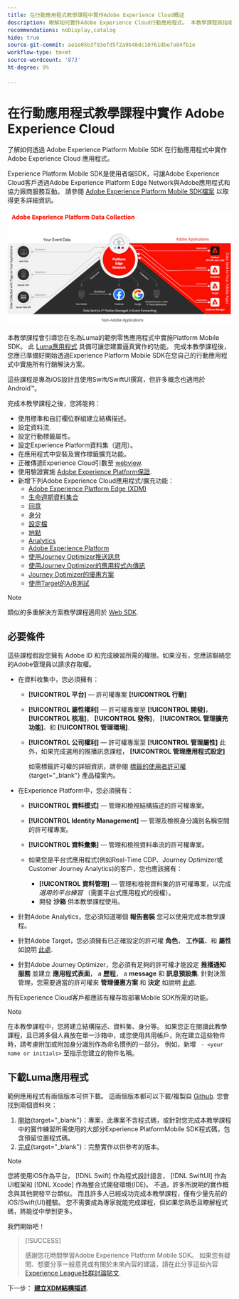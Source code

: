 ```yaml
---
title: 在行動應用程式教學課程中實作Adobe Experience Cloud概述
description: 瞭解如何實作Adobe Experience Cloud行動應用程式。 本教學課程將指導您在一個範例Swift應用程式中實施Experience Cloud應用程式。
recommendations: noDisplay,catalog
hide: true
source-git-commit: ae1e05b3f93efd5f2a9b48dc10761dbe7a84fb1e
workflow-type: tm+mt
source-wordcount: '873'
ht-degree: 9%

---
```


# 在行動應用程式教學課程中實作 Adobe Experience Cloud

了解如何透過 Adobe Experience Platform Mobile SDK 在行動應用程式中實作 Adobe Experience Cloud 應用程式。

Experience Platform Mobile SDK是使用者端SDK，可讓Adobe Experience Cloud客戶透過Adobe Experience Platform Edge Network與Adobe應用程式和協力廠商服務互動。 請參閱 [Adobe Experience Platform Mobile SDK檔案](https://developer.adobe.com/client-sdks/documentation/) 以取得更多詳細資訊。

![架構](assets/architecture.png)


本教學課程會引導您在名為Luma的範例零售應用程式中實施Platform Mobile SDK。 此 [Luma應用程式](https://github.com/Adobe-Marketing-Cloud/Luma-iOS-Mobile-App) 具備可讓您建置逼真實作的功能。 完成本教學課程後，您應已準備好開始透過Experience Platform Mobile SDK在您自己的行動應用程式中實施所有行銷解決方案。

這些課程是專為iOS設計且使用Swift/SwiftUI撰寫，但許多概念也適用於Android™。

完成本教學課程之後，您將能夠：

* 使用標準和自訂欄位群組建立結構描述。
* 設定資料流.
* 設定行動標籤屬性。
* 設定Experience Platform資料集（選用）。
* 在應用程式中安裝及實作標籤擴充功能。
* 正確傳遞Experience Cloud引數至 [webview](web-views.md).
* 使用驗證實施 [Adobe Experience Platform保證](assurance.md).
* 新增下列Adobe Experience Cloud應用程式/擴充功能：
   * [Adobe Experience Platform Edge (XDM)](events.md)
   * [生命週期資料集合](lifecycle-data.md)
   * [同意](consent.md)
   * [身分](identity.md)
   * [設定檔](profile.md)
   * [地點](places.md)
   * [Analytics](analytics.md)
   * [Adobe Experience Platform](platform.md)
   * [使用Journey Optimizer推送訊息](journey-optimizer-push.md)
   * [使用Journey Optimizer的應用程式內傳訊](journey-optimizer-inapp.md)
   * [Journey Optimizer的優惠方案](journey-optimizer-offers.md)
   * [使用Target的A/B測試](target.md)


>[!NOTE]
>
>類似的多重解決方案教學課程適用於 [Web SDK](../tutorial-web-sdk/overview.md).

## 必要條件

這些課程假設您擁有 Adobe ID 和完成練習所需的權限。如果沒有，您應該聯絡您的Adobe管理員以請求存取權。

* 在資料收集中，您必須擁有：
   * **[!UICONTROL 平台]** — 許可權專案 **[!UICONTROL 行動]**
   * **[!UICONTROL 屬性權利]** — 許可權專案至 **[!UICONTROL 開發]**， **[!UICONTROL 核准]**， **[!UICONTROL 發佈]**， **[!UICONTROL 管理擴充功能]**、和 **[!UICONTROL 管理環境]**.
   * **[!UICONTROL 公司權利]** — 許可權專案至 **[!UICONTROL 管理屬性]** 此外，如果完成選用的推播訊息課程， **[!UICONTROL 管理應用程式設定]**

     如需標籤許可權的詳細資訊，請參閱 [標籤的使用者許可權](https://experienceleague.adobe.com/docs/experience-platform/tags/admin/user-permissions.html?lang=zh-Hant){target="_blank"} 產品檔案內。
* 在Experience Platform中，您必須擁有：
   * **[!UICONTROL 資料模式]** — 管理和檢視結構描述的許可權專案。
   * **[!UICONTROL Identity Management]** — 管理及檢視身分識別名稱空間的許可權專案。
   * **[!UICONTROL 資料彙集]** — 管理和檢視資料串流的許可權專案。

   * 如果您是平台式應用程式(例如Real-Time CDP、Journey Optimizer或Customer Journey Analytics)的客戶，您也應該擁有：
      * **[!UICONTROL 資料管理]** — 管理和檢視資料集的許可權專案，以完成 _選用的平台練習_ （需要平台式應用程式的授權）。
      * 開發 **沙箱** 供本教學課程使用。

* 針對Adobe Analytics，您必須知道哪個 **報告套裝** 您可以使用完成本教學課程。

* 針對Adobe Target，您必須擁有已正確設定的許可權 **角色**， **工作區**、和 **屬性** 如說明 [此處](https://experienceleague.adobe.com/docs/target/using/administer/manage-users/enterprise/property-channel.html?lang=zh-Hant).

* 針對Adobe Journey Optimizer，您必須有足夠的許可權才能設定 **推播通知服務** 並建立 **應用程式表面**， a **歷程**， a **message** 和 **訊息預設集**. 針對決策管理，您需要適當的許可權來 **管理優惠方案** 和 **決定** 如說明 [此處](https://experienceleague.adobe.com/docs/journey-optimizer/using/access-control/privacy/high-low-permissions.html?lang=en#decisions-permissions).

所有Experience Cloud客戶都應該有權存取部署Mobile SDK所需的功能。


>[!NOTE]
>
>在本教學課程中，您將建立結構描述、資料集、身分等。 如果您正在閱讀此教學課程，且已將多個人員放在單一沙箱中，或您使用共用帳戶，則在建立這些物件時，請考慮附加或附加身分識別作為命名慣例的一部分。 例如，新增 ` - <your name or initials>` 至指示您建立的物件名稱。


## 下載Luma應用程式

範例應用程式有兩個版本可供下載。 這兩個版本都可以下載/複製自 [Github](https://git.corp.adobe.com/rmaur/Luma). 您會找到兩個資料夾：


1. [開始](https://git.corp.adobe.com/rmaur/Luma){target="_blank"}：專案，此專案不含程式碼，或針對您完成本教學課程中的實作練習所需使用的大部分Experience PlatformMobile SDK程式碼，包含預留位置程式碼。
1. [完成](https://git.corp.adobe.com/Luma){target="_blank"}：完整實作以供參考的版本。

>[!NOTE]
>
>您將使用iOS作為平台， [!DNL Swift] 作為程式設計語言， [!DNL SwiftUI] 作為UI框架和 [!DNL Xcode] 作為整合式開發環境(IDE)。 不過，許多所說明的實作概念與其他開發平台類似。 而且許多人已經成功完成本教學課程，僅有少量先前的iOS/Swift(UI)體驗。 您不需要成為專家就能完成課程，但如果您熟悉且瞭解程式碼，將能從中學到更多。


我們開始吧！

>[!SUCCESS]
>
>感謝您花時間學習Adobe Experience Platform Mobile SDK。 如果您有疑問、想要分享一般意見或有關於未來內容的建議，請在此分享這些內容 [Experience League社群討論貼文](https://experienceleaguecommunities.adobe.com/t5/adobe-experience-platform-launch/tutorial-discussion-implement-adobe-experience-cloud-in-mobile/td-p/443796).

下一步： **[建立XDM結構描述](create-schema.md)**.
